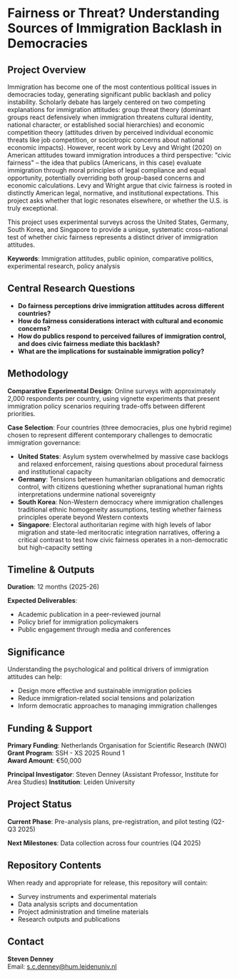 # Fairness or Threat? Understanding Sources of Immigration Backlash in Democracies

## Project Overview

Immigration has become one of the most contentious political issues in democracies today, generating significant public backlash and policy instability. Scholarly debate has largely centered on two competing explanations for immigration attitudes: group threat theory (dominant groups react defensively when immigration threatens cultural identity, national character, or established social hierarchies) and economic competition theory (attitudes driven by perceived individual economic threats like job competition, or sociotropic concerns about national economic impacts). However, recent work by Levy and Wright (2020) on American attitudes toward immigration introduces a third perspective: "civic fairness" – the idea that publics (Americans, in this case) evaluate immigration through moral principles of legal compliance and equal opportunity, potentially overriding both group-based concerns and economic calculations. Levy and Wright argue that civic fairness is rooted in distinctly American legal, normative, and institutional expectations. This project asks whether that logic resonates elsewhere, or whether the U.S. is truly exceptional.

This project uses experimental surveys across the United States, Germany, South Korea, and Singapore to provide a unique, systematic cross-national test of whether civic fairness represents a distinct driver of immigration attitudes.

**Keywords**: Immigration attitudes, public opinion, comparative politics, experimental research, policy analysis

## Central Research Questions

- **Do fairness perceptions drive immigration attitudes across different countries?**
- **How do fairness considerations interact with cultural and economic concerns?**
- **How do publics respond to perceived failures of immigration control, and does civic fairness mediate this backlash?**
- **What are the implications for sustainable immigration policy?**

## Methodology

**Comparative Experimental Design**: Online surveys with approximately 2,000 respondents per country, using vignette experiments that present immigration policy scenarios requiring trade-offs between different priorities.

**Case Selection**: Four countries (three democracies, plus one hybrid regime) chosen to represent different contemporary challenges to democratic immigration governance:
- **United States**: Asylum system overwhelmed by massive case backlogs and relaxed enforcement, raising questions about procedural fairness and institutional capacity
- **Germany**: Tensions between humanitarian obligations and democratic control, with citizens questioning whether supranational human rights interpretations undermine national sovereignty  
- **South Korea**: Non-Western democracy where immigration challenges traditional ethnic homogeneity assumptions, testing whether fairness principles operate beyond Western contexts
- **Singapore**: Electoral authoritarian regime with high levels of labor migration and state-led meritocratic integration narratives, offering a critical contrast to test how civic fairness operates in a non-democratic but high-capacity setting

## Timeline & Outputs

**Duration**: 12 months (2025-26)

**Expected Deliverables**:
- Academic publication in a peer-reviewed journal
- Policy brief for immigration policymakers
- Public engagement through media and conferences

## Significance

Understanding the psychological and political drivers of immigration attitudes can help:
- Design more effective and sustainable immigration policies
- Reduce immigration-related social tensions and polarization
- Inform democratic approaches to managing immigration challenges

## Funding & Support

**Primary Funding**: Netherlands Organisation for Scientific Research (NWO)  
**Grant Program**: SSH - XS 2025 Round 1  
**Award Amount**: €50,000

**Principal Investigator**: Steven Denney (Assistant Professor, Institute for Area Studies)
**Institution**: Leiden University

## Project Status

**Current Phase**: Pre-analysis plans, pre-registration, and pilot testing (Q2-Q3 2025)

**Next Milestones**: Data collection across four countries (Q4 2025)

## Repository Contents

When ready and appropriate for release, this repository will contain:
- Survey instruments and experimental materials
- Data analysis scripts and documentation
- Project administration and timeline materials
- Research outputs and publications

## Contact

**Steven Denney**  
Email: s.c.denney@hum.leidenuniv.nl

